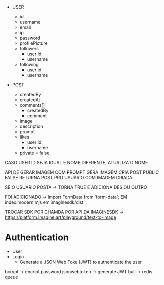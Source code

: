 - USER

  - id
  - username
  - email
  - ip
  - password
  - profilePicture
  - followers
    - user id
    - username
  - following
    - user id
    - username

- POST
  - createdBy
  - createdAt
  - comments[]
    - createdBy
    - comment
  - image
  - description
  - prompt
  - likes
    - user id
    - username
  - private = false

CASO USER ID SEJA IGUAL E NOME DIFERENTE, ATUALIZA O NOME

API DE GERAR IMAGEM COM PROMPT
GERA IMAGEM
CRIA POST PUBLIC FALSE
RETURNA POST PRO USUARIO COM IMAGEM CRIADA

SE O USUARIO POSTA -> TORNA TRUE E ADICIONA DES OU OUTRO

FOI ADICIONADO -> import FormData from 'form-data'; EM index.modern.mjs em imaginesdk/dist

TROCAR SDK POR CHAMDA POR API DA IMAGINESDK
-> https://platform.imagine.art/playground/text-to-image

# Authentication

- User
- Login
  - Generate a JSON Web Toke (JWT) to authenticate the user

bcrypt -> encript password
jsonwebtoken -> generate JWT
bull -> redis queue
